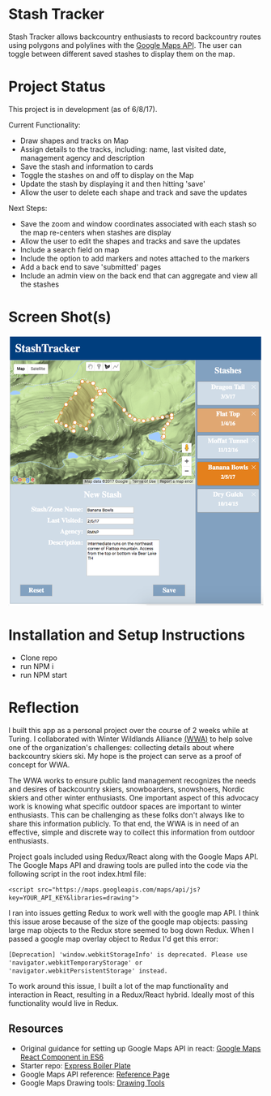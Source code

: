 # Stash Tracker
Stash Tracker allows backcountry enthusiasts to record backcountry routes using polygons and polylines with the [Google Maps API](https://developers.google.com/maps/documentation/javascript/). The user can toggle between different saved stashes to display them on the map.

# Project Status
This project is in development (as of 6/8/17).

Current Functionality:
* Draw shapes and tracks on Map
* Assign details to the tracks, including: name, last visited date, management agency and description
* Save the stash and information to cards
* Toggle the stashes on and off to display on the Map
* Update the stash by displaying it and then hitting 'save'
* Allow the user to delete each shape and track and save the updates

Next Steps:
* Save the zoom and window coordinates associated with each stash so the map re-centers when stashes are display
* Allow the user to edit the shapes and tracks and save the updates
* Include a search field on map
* Include the option to add markers and notes attached to the markers
* Add a back end to save 'submitted' pages
* Include an admin view on the back end that can aggregate and view all the stashes

# Screen Shot(s)   
![Screenshot](https://github.com/anderswood/stash-tracker/blob/master/app/images/stash-tracker%20screenshot.png)

# Installation and Setup Instructions
* Clone repo
* run NPM i
* run NPM start

# Reflection
I built this app as a personal project over the course of 2 weeks while at Turing. I collaborated with Winter Wildlands Alliance [(WWA)](https://winterwildlands.org/) to help solve one of the organization's challenges: collecting details about where backcountry skiers ski. My hope is the project can serve as a proof of concept for WWA.

The WWA works to ensure public land management recognizes the needs and desires of backcountry skiers, snowboarders, snowshoers, Nordic skiers and other winter enthusiasts. One important aspect of this advocacy work is knowing what specific outdoor spaces are important to winter enthusiasts. This can be challenging as these folks don't always like to share this information publicly. To that end, the WWA is in need of an effective, simple and discrete way to collect this information from outdoor enthusiasts.

Project goals included using Redux/React along with the Google Maps API. The Google Maps API and drawing tools are pulled into the code via the following script in the root index.html file:
```
<script src="https://maps.googleapis.com/maps/api/js?key=YOUR_API_KEY&libraries=drawing">
```

I ran into issues getting Redux to work well with the google map API. I think this issue arose because of the size of the google map objects: passing large map objects to the Redux store seemed to bog down Redux. When I passed a google map overlay object to Redux I'd get this error:
```
[Deprecation] 'window.webkitStorageInfo' is deprecated. Please use 'navigator.webkitTemporaryStorage' or 'navigator.webkitPersistentStorage' instead.
```
To work around this issue, I built a lot of the map functionality and interaction in React, resulting in a Redux/React hybrid. Ideally most of this functionality would live in Redux.

## Resources
* Original guidance for setting up Google Maps API in react: [Google Maps React Component in ES6](http://revelry.co/google-maps-react-component-in-es6/)
* Starter repo: [Express Boiler Plate](https://github.com/turingschool-examples/express-boilerplate)
* Google Maps API reference: [Reference Page](https://developers.google.com/maps/documentation/javascript/3.exp/reference#DrawingManager)
* Google Maps Drawing tools: [Drawing Tools](https://developers.google.com/maps/documentation/javascript/examples/drawing-tools)
